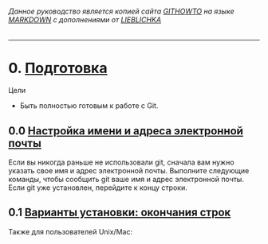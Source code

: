 ###### Данное руководство является копией сайта [GITHOWTO](https://githowto.com/) на языке [MARKDOWN](https://gist.github.com/Jekins/2bf2d0638163f1294637) с дополнениями от [LIEBLICHKA](https://github.com/lieblichka/)
---

# 0. [Подготовка]()
Цели
- Быть полностью готовым к работе с Git. 
## 0.0 [Настройка имени и адреса электронной почты]()
Если вы никогда раньше не использовали git, сначала вам нужно указать свое имя и адрес электронной почты. Выполните следующие команды, чтобы сообщить git ваше имя и адрес электронной почты. Если git уже установлен, перейдите к концу строки. 
## 0.1 [Варианты установки: окончания строк]() 
Также для пользователей Unix/Mac:

